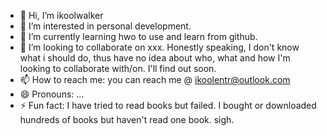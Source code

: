 - 👋 Hi, I’m ikoolwalker
- 👀 I’m interested in personal development.
- 🌱 I’m currently learning hwo to use and learn from github.
- 💞️ I’m looking to collaborate on xxx. Honestly speaking, I don't know what i should do, thus have no idea about who, what and how I'm looking to collaborate with/on. I'll find out soon. 
- 📫 How to reach me: you can reach me @ ikoolentr@outlook.com
- 😄 Pronouns: ...
- ⚡ Fun fact: I have tried to read books but failed. I bought or downloaded hundreds of books but haven't read one book. sigh. 

<!---
ikoolentr/ikoolentr is a ✨ special ✨ repository because its `README.md` (this file) appears on your GitHub profile.
You can click the Preview link to take a look at your changes.
--->
